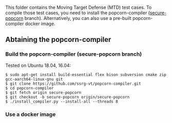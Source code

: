 This folder contains the Moving Target Defense (MTD) test cases. To compile those test cases, you need to install the popcorn-compiler ([secure-popcorn](https://github.com/ssrg-vt/popcorn-compiler/tree/secure-popcorn) branch). Alternatively, you can also use a pre-built popcorn-compiler docker image.

## Abtaining the popcorn-compiler
### Build the popcorn-compiler (secure-popcorn branch)
Tested on Ubuntu 18.04, 16.04:
```
$ sudo apt-get install build-essential flex bison subversion cmake zip gcc-aarch64-linux-gnu git
$ git clone https://github.com/ssrg-vt/popcorn-compiler.git
$ cd popcorn-compiler
$ git fetch origin secure-popcorn
$ git checkout -b secure-popcorn origin/secure-popcorn
$ ./install_compiler.py --install-all --threads 8
```



### Use a docker image
